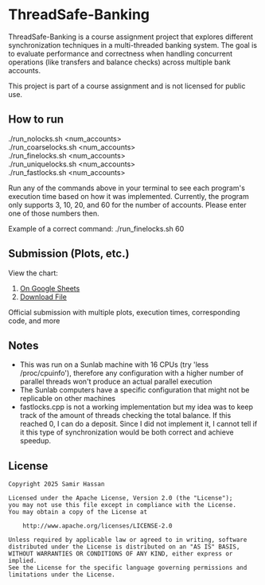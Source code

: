 # ThreadSafe-Banking

ThreadSafe-Banking is a course assignment project that explores different synchronization techniques in a multi-threaded banking system. The goal is to evaluate performance and correctness when handling concurrent operations (like transfers and balance checks) across multiple bank accounts.

This project is part of a course assignment and is not licensed for public use.

## How to run

./run_nolocks.sh <num_accounts>  
./run_coarselocks.sh <num_accounts>  
./run_finelocks.sh <num_accounts>  
./run_uniquelocks.sh <num_accounts>  
./run_fastlocks.sh <num_accounts>  


Run any of the commands above in your terminal to see each program's execution time based on how it was implemented. Currently, the program only supports 3, 10, 20, and 60 for the number of accounts. Please enter one of those numbers then.

Example of a correct command: ./run_finelocks.sh 60

## Submission (Plots, etc.)

View the chart:
1. [On Google Sheets](https://docs.google.com/spreadsheets/d/1mtUx7LQpBl23vn5DIu2pu2hS0-sxtfLj0VMvD3Qsl6U/edit?usp=sharing)  
2. [Download File](./charts/chart.xlsx)

Official submission with multiple plots, execution times, corresponding code, and more

## Notes

- This was run on a Sunlab machine with 16 CPUs (try 'less /proc/cpuinfo'), therefore any configuration with a higher number of parallel threads won't produce an actual parallel execution
- The Sunlab computers have a specific configuration that might not be replicable on other machines
- fastlocks.cpp is not a working implementation but my idea was to keep track of the amount of threads checking the total balance. If this reached 0, I can do a deposit. Since I did not implement it, I cannot tell if it this type of synchronization would be both correct and achieve speedup.

## License

    Copyright 2025 Samir Hassan

    Licensed under the Apache License, Version 2.0 (the "License");
    you may not use this file except in compliance with the License.
    You may obtain a copy of the License at

        http://www.apache.org/licenses/LICENSE-2.0

    Unless required by applicable law or agreed to in writing, software
    distributed under the License is distributed on an "AS IS" BASIS,
    WITHOUT WARRANTIES OR CONDITIONS OF ANY KIND, either express or implied.
    See the License for the specific language governing permissions and
    limitations under the License.
